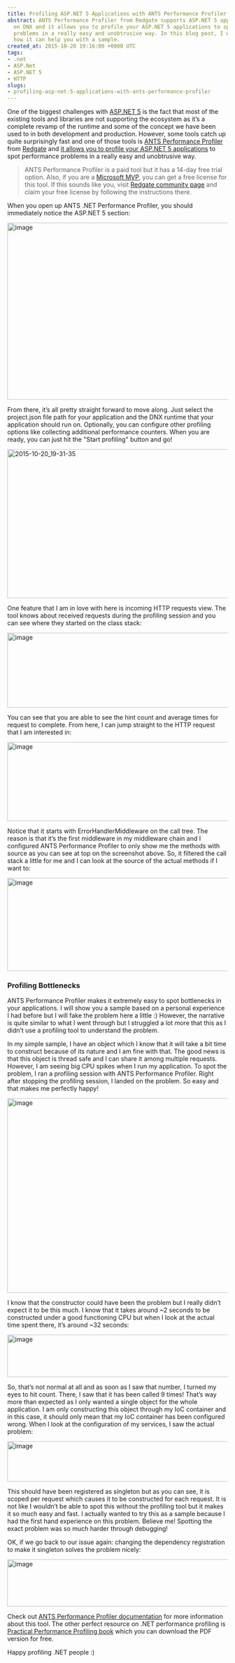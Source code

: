 ```yaml
---
title: Profiling ASP.NET 5 Applications with ANTS Performance Profiler
abstract: ANTS Performance Profiler from Redgate supports ASP.NET 5 applications running
  on DNX and it allows you to profile your ASP.NET 5 applications to spot performance
  problems in a really easy and unobtrusive way. In this blog post, I will show you
  how it can help you with a sample.
created_at: 2015-10-20 19:16:00 +0000 UTC
tags:
- .net
- ASP.Net
- ASP.NET 5
- HTTP
slugs:
- profiling-asp-net-5-applications-with-ants-performance-profiler
---
```


<p>One of the biggest challenges with <a href="http://www.tugberkugurlu.com/tags/asp-net-5">ASP.NET 5</a> is the fact that most of the existing tools and libraries are not supporting the ecosystem as it’s a complete revamp of the runtime and some of the concept we have been used to in both development and production. However, some tools catch up quite surprisingly fast and one of those tools is <a href="http://www.red-gate.com/products/dotnet-development/ants-performance-profiler/">ANTS Performance Profiler</a> from <a href="http://www.red-gate.com/">Redgate</a> and <a href="https://www.simple-talk.com/blogs/2015/06/04/beta-support-for-asp-net-5-dnx-projects-in-ants-profilers/">it allows you to profile your ASP.NET 5 applications</a> to spot performance problems in a really easy and unobtrusive way.</p> <blockquote> <p>ANTS Performance Profiler is a paid tool but it has a 14-day free trial option. Also, if you are a <a href="https://mvp.microsoft.com/">Microsoft MVP</a>, you can get a free license for this tool. If this sounds like you, visit <a href="https://www.red-gate.com/community/">Redgate community page</a> and claim your free license by following the instructions there.</p></blockquote> <p>When you open up ANTS .NET Performance Profiler, you should immediately notice the ASP.NET 5 section:</p> <p><a href="https://tugberkugurlu.blob.core.windows.net/bloggyimages/2d68dd54-7cdd-48ed-b3c9-1f96b893af5a.png"><img title="image" style="border-top: 0px; border-right: 0px; background-image: none; border-bottom: 0px; padding-top: 0px; padding-left: 0px; border-left: 0px; display: inline; padding-right: 0px" border="0" alt="image" src="https://tugberkugurlu.blob.core.windows.net/bloggyimages/5afc5174-e4f8-46e1-8948-f58952dc5fe6.png" width="644" height="405"></a></p> <p>From there, it’s all pretty straight forward to move along. Just select the project.json file path for your application and the DNX runtime that your application should run on. Optionally, you can configure other profiling options like collecting additional performance counters. When you are ready, you can just hit the "Start profiling" button and go!</p> <p><a href="https://tugberkugurlu.blob.core.windows.net/bloggyimages/f8a0fff6-bf85-4179-9a41-8a83d4a37bd8.gif"><img title="2015-10-20_19-31-35" style="display: inline" alt="2015-10-20_19-31-35" src="https://tugberkugurlu.blob.core.windows.net/bloggyimages/36c46bda-9fd5-48ec-a76f-c3c682acccb8.gif" width="640" height="341"></a></p> <p>One feature that I am in love with here is incoming HTTP requests view. The tool knows about received requests during the profiling session and you can see where they started on the class stack:</p> <p><a href="https://tugberkugurlu.blob.core.windows.net/bloggyimages/4c11fd61-d6a3-4c5b-b713-e98a707aa3cb.png"><img title="image" style="border-top: 0px; border-right: 0px; background-image: none; border-bottom: 0px; padding-top: 0px; padding-left: 0px; border-left: 0px; display: inline; padding-right: 0px" border="0" alt="image" src="https://tugberkugurlu.blob.core.windows.net/bloggyimages/528c6bf2-4a53-4435-ac75-5e81591a5b54.png" width="644" height="171"></a></p> <p>You can see that you are able to see the hint count and average times for request to complete. From here, I can jump straight to the HTTP request that I am interested in:</p> <p><a href="https://tugberkugurlu.blob.core.windows.net/bloggyimages/d795f9d4-cff9-4674-ba67-13432ecabd89.png"><img title="image" style="border-top: 0px; border-right: 0px; background-image: none; border-bottom: 0px; padding-top: 0px; padding-left: 0px; border-left: 0px; display: inline; padding-right: 0px" border="0" alt="image" src="https://tugberkugurlu.blob.core.windows.net/bloggyimages/a20a61ba-a8e3-4549-81b6-7b900e04bfdd.png" width="644" height="181"></a></p> <p>Notice that it starts with ErrorHandlerMiddleware on the call tree. The reason is that it’s the first middleware in my middleware chain and I configured ANTS Performance Profiler to only show me the methods with source as you can see at top on the screenshot above. So, it filtered the call stack a little for me and I can look at the source of the actual methods if I want to:</p> <p><a href="https://tugberkugurlu.blob.core.windows.net/bloggyimages/067ea74b-1c25-4b62-b9ef-69e961361f30.png"><img title="image" style="border-top: 0px; border-right: 0px; background-image: none; border-bottom: 0px; padding-top: 0px; padding-left: 0px; border-left: 0px; display: inline; padding-right: 0px" border="0" alt="image" src="https://tugberkugurlu.blob.core.windows.net/bloggyimages/3e08d4f0-b4d5-487d-849b-219834f9e8db.png" width="644" height="213"></a></p> <h3>Profiling Bottlenecks</h3> <p>ANTS Performance Profiler makes it extremely easy to spot bottlenecks in your applications. I will show you a sample based on a personal experience I had before but I will fake the problem here a little :) However, the narrative is quite similar to what I went through but I struggled a lot more that this as I didn’t use a profiling tool to understand the problem.</p> <p>In my simple sample, I have an object which I know that it will take a bit time to construct because of its nature and I am fine with that. The good news is that this object is thread safe and I can share it among multiple requests. However, I am seeing big CPU spikes when I run my application. To spot the problem, I ran a profiling session with ANTS Performance Profiler. Right after stopping the profiling session, I landed on the problem. So easy and that makes me perfectly happy!</p> <p><a href="https://tugberkugurlu.blob.core.windows.net/bloggyimages/2295a6e0-7551-4e2f-90ce-ed40b0a23b6a.png"><img title="image" style="border-top: 0px; border-right: 0px; background-image: none; border-bottom: 0px; padding-top: 0px; padding-left: 0px; border-left: 0px; display: inline; padding-right: 0px" border="0" alt="image" src="https://tugberkugurlu.blob.core.windows.net/bloggyimages/06120db4-1809-473b-838d-bc18ed0fd519.png" width="644" height="445"></a></p> <p>I know that the constructor could have been the problem but I really didn’t expect it to be this much. I know that it takes around ~2 seconds to be constructed under a good functioning CPU but when I look at the actual time spent there, it’s around ~32 seconds:</p> <p><a href="https://tugberkugurlu.blob.core.windows.net/bloggyimages/0337728c-8e76-4946-9773-0f131d9845c3.png"><img title="image" style="border-top: 0px; border-right: 0px; background-image: none; border-bottom: 0px; padding-top: 0px; padding-left: 0px; border-left: 0px; display: inline; padding-right: 0px" border="0" alt="image" src="https://tugberkugurlu.blob.core.windows.net/bloggyimages/cad49bb3-e223-45ca-a4a1-188ee5ab62b9.png" width="644" height="97"></a></p> <p>So, that’s not normal at all and as soon as I saw that number, I turned my eyes to hit count. There, I saw that it has been called 9 times! That’s way more than expected as I only wanted a single object for the whole application. I am only constructing this object through my IoC container and in this case, it should only mean that my IoC container has been configured wrong. When I look at the configuration of my services, I saw the actual problem:</p> <p><a href="https://tugberkugurlu.blob.core.windows.net/bloggyimages/1d9bcd47-2ed2-4ab7-943e-f228bb48cb85.png"><img title="image" style="border-top: 0px; border-right: 0px; background-image: none; border-bottom: 0px; padding-top: 0px; padding-left: 0px; border-left: 0px; display: inline; padding-right: 0px" border="0" alt="image" src="https://tugberkugurlu.blob.core.windows.net/bloggyimages/bf9d7916-5133-41be-b5f6-f5cae29de239.png" width="644" height="92"></a></p>   <p>This should have been registered as singleton but as you can see, it is scoped per request which causes it to be constructed for each request. It is not like I wouldn’t be able to spot this without the profiling tool but it makes it so much easy and fast. I actually wanted to try this as a sample because I had the first hand experience on this problem. Believe me! Spotting the exact problem was so much harder through debugging!</p> <p>OK, if we go back to our issue again: changing the dependency registration to make it singleton solves the problem nicely:</p> <p><a href="https://tugberkugurlu.blob.core.windows.net/bloggyimages/dd1b257f-a6eb-4859-b157-add1cd357140.png"><img title="image" style="border-top: 0px; border-right: 0px; background-image: none; border-bottom: 0px; padding-top: 0px; padding-left: 0px; border-left: 0px; display: inline; padding-right: 0px" border="0" alt="image" src="https://tugberkugurlu.blob.core.windows.net/bloggyimages/59042960-ddf4-4544-9a86-5a67d7caf2e8.png" width="644" height="108"></a></p> <p>Check out <a href="http://documentation.red-gate.com/display/APP9/ANTS+Performance+Profiler+9+documentation?_ga=1.196306668.1381018878.1442933918">ANTS Performance Profiler documentation</a> for more information about this tool. The other perfect resource on .NET performance profiling is <a href="https://www.red-gate.com/community/books/practical-performance-profiling">Practical Performance Profiling book</a> which you can download the PDF version for free.</p> <p>Happy profiling .NET people :)</p>  